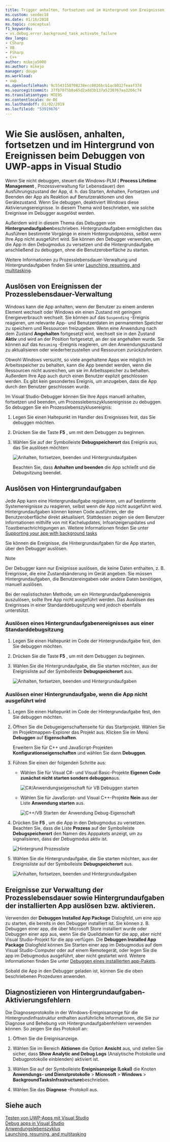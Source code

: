 ```yaml
---
title: Trigger anhalten, fortsetzen und im Hintergrund von Ereignissen beim Debuggen von UWP | Microsoft-Dokumentation
ms.custom: seodec18
ms.date: 01/16/2018
ms.topic: conceptual
f1_keywords:
- vs.debug.error.background_task_activate_failure
dev_langs:
- CSharp
- VB
- FSharp
- C++
author: mikejo5000
ms.author: mikejo
manager: douge
ms.workload:
- uwp
ms.openlocfilehash: 9c5543150708238ecc0026bcb1acb012feaaf37d
ms.sourcegitcommit: 37fb7075b0a65d2add3b137a5230767aa3266c74
ms.translationtype: MTE95
ms.contentlocale: de-DE
ms.lasthandoff: 01/02/2019
ms.locfileid: "53919676"
---
```

# <a name="how-to-trigger-suspend-resume-and-background-events-while-debugging-uwp-apps-in-visual-studio"></a>Wie Sie auslösen, anhalten, fortsetzen und im Hintergrund von Ereignissen beim Debuggen von UWP-apps in Visual Studio
Wenn Sie nicht debuggen, steuert die Windows-PLM ( **Process Lifetime Management** , Prozessverwaltung für Lebensdauer) den Ausführungszustand der App, d. h. das Starten, Anhalten, Fortsetzen und Beenden der App als Reaktion auf Benutzeraktionen und den Gerätezustand. Wenn Sie debuggen, deaktiviert Windows diese Aktivierungsereignisse. In diesem Thema wird beschrieben, wie solche Ereignisse im Debugger ausgelöst werden.  
  
 Außerdem wird in diesem Thema das Debuggen von **Hintergrundaufgaben**beschrieben. Hintergrundaufgaben ermöglichen das Ausführen bestimmte Vorgänge in einem Hintergrundprozess, selbst wenn Ihre App nicht ausgeführt wird. Sie können den Debugger verwenden, um die App in den Debugmodus zu versetzen und die Hintergrundaufgabe anschließend zu debuggen, ohne die Benutzeroberfläche zu starten.  
  
 Weitere Informationen zu Prozesslebensdauer-Verwaltung und Hintergrundaufgaben finden Sie unter [Launching, resuming, and multitasking](/windows/uwp/launch-resume/index).  
  
##  <a name="BKMK_Trigger_Process_Lifecycle_Management_events"></a> Auslösen von Ereignissen der Prozesslebensdauer-Verwaltung  
 Windows kann die App anhalten, wenn der Benutzer zu einem anderen Element wechselt oder Windows ein einen Zustand mit geringem Energieverbrauch wechselt. Sie können auf das `Suspending` -Ereignis reagieren, um relevante App- und Benutzerdaten im permanenten Speicher zu speichern und Ressourcen freizugeben. Wenn eine Anwendung nach dem Zustand **Angehalten** fortgesetzt wird, wechselt sie in den Zustand **Aktiv** und wird an der Position fortgesetzt, an der sie angehalten wurde. Sie können auf das `Resuming` -Ereignis reagieren, um den Anwendungszustand zu aktualisieren oder wiederherzustellen und Ressourcen zurückzufordern.  
  
 Obwohl Windows versucht, so viele angehaltene Apps wie möglich im Arbeitsspeicher zu behalten, kann die App beendet werden, wenn die Ressourcen nicht ausreichen, um sie im Arbeitsspeicher zu behalten. Außerdem Ihre App auch durch einen Benutzer explizit geschlossen werden. Es gibt kein gesondertes Ereignis, um anzugeben, dass die App durch den Benutzer geschlossen wurde.  
  
 Im Visual Studio-Debugger können Sie Ihre Apps manuell anhalten, fortsetzen und beenden, um Prozesslebenszyklusereignisse zu debuggen. So debuggen Sie ein Prozesslebenszyklusereignis:  
  
1.  Legen Sie einen Haltepunkt im Handler des Ereignisses fest, das Sie debuggen möchten.  
  
2.  Drücken Sie die Taste **F5** , um mit dem Debuggen zu beginnen.  
  
3.  Wählen Sie auf der Symbolleiste **Debugspeicherort** das Ereignis aus, das Sie auslösen möchten:  
  
     ![Anhalten, fortsetzen, beenden und Hintergrundaufgaben](../debugger/media/dbg_suspendresumebackground.png "DBG_SuspendResumeBackground")  
  
     Beachten Sie, dass **Anhalten und beenden** die App schließt und die Debugsitzung beendet.  
  
##  <a name="BKMK_Trigger_background_tasks"></a> Auslösen von Hintergrundaufgaben  
 Jede App kann eine Hintergrundaufgabe registrieren, um auf bestimmte Systemereignisse zu reagieren, selbst wenn die App nicht ausgeführt wird. Hintergrundaufgaben können keinen Code ausführen, der die Benutzeroberfläche direkt aktualisiert. Stattdessen zeigen sie dem Benutzer Informationen mithilfe von mit Kachelupdates, Infoanzeigerupdates und Toastbenachrichtigungen an. Weitere Informationen finden Sie unter [Supporting your app with background tasks](https://msdn.microsoft.com/library/4c7bb148-eb1f-4640-865e-41f627a46e8e)  
  
 Sie können die Ereignisse, die Hintergrundaufgaben für die App starten, über den Debugger auslösen.  
  
> [!NOTE]
>  Der Debugger kann nur Ereignisse auslösen, die keine Daten enthalten, z. B. Ereignisse, die eine Zustandsänderung im Gerät angeben. Sie müssen Hintergrundaufgaben, die Benutzereingaben oder andere Daten benötigen, manuell auslösen.  
  
 Bei der realistischsten Methode, um ein Hintergrundaufgabenereignis auszulösen, sollte Ihre App nicht ausgeführt werden. Das Auslösen des Ereignisses in einer Standarddebugsitzung wird jedoch ebenfalls unterstützt.  
  
###  <a name="BKMK_Trigger_a_background_task_event_from_a_standard_debug_session"></a> Auslösen eines Hintergrundaufgabenereignisses aus einer Standarddebugsitzung  
  
1.  Legen Sie einen Haltepunkt im Code der Hintergrundaufgabe fest, den Sie debuggen möchten.  
  
2.  Drücken Sie die Taste **F5** , um mit dem Debuggen zu beginnen.  
  
3.  Wählen Sie die Hintergrundaufgabe, die Sie starten möchten, aus der Ereignisliste auf der Symbolleiste **Debugspeicherort** aus.  
  
     ![Anhalten, fortsetzen, beenden und Hintergrundaufgaben](../debugger/media/dbg_suspendresumebackground.png "DBG_SuspendResumeBackground")  
  
###  <a name="BKMK_Trigger_a_background_task_when_the_app_is_not_running"></a> Auslösen einer Hintergrundaufgabe, wenn die App nicht ausgeführt wird  
  
1.  Legen Sie einen Haltepunkt im Code der Hintergrundaufgabe fest, den Sie debuggen möchten.  
  
2.  Öffnen Sie die Debugeigenschaftenseite für das Startprojekt. Wählen Sie im Projektmappen-Explorer das Projekt aus. Klicken Sie im Menü **Debuggen** auf **Eigenschaften**.  
  
     Erweitern Sie für C++ und JavaScript-Projekten **Konfigurationseigenschaften** und wählen Sie dann **Debuggen**.  
  
3.  Führen Sie einen der folgenden Schritte aus:  
  
    -   Wählen Sie für Visual C#- und Visual Basic-Projekte **Eigenen Code zunächst nicht starten sondern debuggen**aus.  
  
         ![C&#35;&#47;Anwendungseigenschaft für VB Debuggen starten](../debugger/media/dbg_csvb_dontlaunchapp.png "DBG_CsVb_DontLaunchApp")  
  
    -   Wählen Sie für JavaScript- und Visual C++-Projekte **Nein** aus der Liste **Anwendung starten** aus.  
  
         ![C&#43;&#43;&#47;VB Starten der Anwendung Debug-Eigenschaft](../debugger/media/dbg_cppjs_dontlaunchapp.png "DBG_CppJs_DontLaunchApp")  
  
4.  Drücken Sie **F5** , um die App in den Debugmodus zu versetzen. Beachten Sie, dass die Liste **Prozess** auf der Symbolleiste **Debugspeicherort** den Namen des Apppakets anzeigt, um zu signalisieren, dass der Debugmodus aktiv ist.  
  
     ![Hintergrund Prozessliste](../debugger/media/dbg_backgroundtask_processlist.png "DBG_BackgroundTask_ProcessList")  
  
5.  Wählen Sie die Hintergrundaufgabe, die Sie starten möchten, aus der Ereignisliste auf der Symbolleiste **Debugspeicherort** aus.  
  
     ![Anhalten, fortsetzen, beenden und Hintergrundaufgaben](../debugger/media/dbg_suspendresumebackground.png "DBG_SuspendResumeBackground")  
  
##  <a name="BKMK_Trigger_Process_Lifetime_Management_events_and_background_tasks_from_an_installed_app"></a> Ereignisse zur Verwaltung der Prozesslebensdauer sowie Hintergrundaufgaben der installierten App auslösen bzw. aktivieren.  
 Verwenden der **Debuggen Installed App Package** Dialogfeld, um eine app zu starten, die bereits in den Debugger installiert ist. Sie können z. B. Debuggen einer app, die über Microsoft Store installiert wurde oder Debuggen einer app aus, wenn Sie die Quelldateien für die app, aber nicht Visual Studio-Projekt für die app verfügen. Die **Debuggen Installed App Package** Dialogfeld können Sie Starten einer app im Debugmodus auf dem Visual Studio-Computer oder auf einem Remotegerät, oder legen Sie die app im Debugmodus ausgeführt, aber nicht gestartet wird. Weitere Informationen finden Sie unter [Debuggen eines installierten app-Pakets](../debugger/debug-installed-app-package.md).
  
 Sobald die App in den Debugger geladen ist, können Sie die oben beschriebenen Prozeduren anwenden.  
  
##  <a name="BKMK_Diagnosing_background_task_activation_errors"></a> Diagnostizieren von Hintergrundaufgaben-Aktivierungsfehlern  
 Die Diagnoseprotokolle in der Windows-Ereignisanzeige für die Hintergrundinfrastruktur enthalten ausführliche Informationen, die Sie zur Diagnose und Behebung von Hintergrundaufgabenfehlern verwenden können. So zeigen Sie das Protokoll an:  
  
1.  Öffnen Sie die Ereignisanzeige.  
  
2.  Wählen Sie im Bereich **Aktionen** die Option **Ansicht** aus, und stellen Sie sicher, dass **Show Analytic and Debug Logs** (Analytische Protokolle und Debugprotokolle einblenden) aktiviert ist.  
  
3.  Wählen Sie auf der Symbolleiste **Ereignisanzeige (Lokal)** die Knoten **Anwendungs- und Dienstprotokolle** > **Microsoft** > **Windows** > **BackgroundTasksInfrastructure**beschrieben.  
  
4.  Wählen Sie das **Diagnose** -Protokoll aus.  
  
## <a name="see-also"></a>Siehe auch  
 [Testen von UWP-Apps mit Visual Studio](../test/testing-store-apps-with-visual-studio.md)   
 [Debug apps in Visual Studio](/visualstudio/debugger/debugging-windows-store-and-windows-universal-apps)   
 [Anwendungslebenszyklus](/windows/uwp/launch-resume/app-lifecycle)   
 [Launching, resuming, and multitasking](/windows/uwp/launch-resume/index)